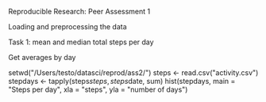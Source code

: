Reproducible Research: Peer Assessment 1

Loading and preprocessing the data

Task 1: mean and median total steps per day

Get averages by day

setwd("/Users/testo/datasci/reprod/ass2/")
steps <- read.csv("activity.csv")
stepdays <- tapply(steps$steps, steps$date, sum)
hist(stepdays, main = "Steps per day", xla = "steps", yla = "number of days")
